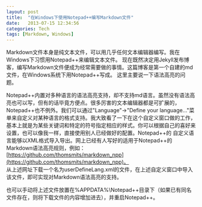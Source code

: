 ```yaml
---
layout: post
title:  "在Windows下使用Notepad++编写Markdown文件"
date:   2013-07-15 12:34:56
categories: Tech
tags: [Markdown, Windows]
---
```


Markdown文件本身是纯文本文件，可以用几乎任何文本编辑器编写。我在Windows下习惯用Notepad++来编辑文本文件。
现在既然决定用Jekyll发布博客，编写Markdown文件便成为经常需要做的事情。这篇博客是第一个自建的md文件，在Windows系统下用Notepad++写成。
这里主要说一下语法高亮的问题。

<!--more-->
Notepad++内置对多种语言的语法高亮支持，却不支持md语言。虽然没有语法高亮也可以写，但有的话毕竟方便点。很多厉害的文本编辑器都是可扩展的，
Notepad++也不例外。我们可以通过"Language"->"Define your language..."菜单来自定义对某种语言的格式支持。我大致看了一下在这个自定义窗口做的工作，
基本上就是为某些关键词和特定的符号指定相应的样式。你可以根据自己的喜好来设置，也可以像我一样，直接使用别人已经做好的配置。Notepad++的
自定义语言能够以XML格式导入导出。网上已经有人写好的适用于Notepad++的Markdown语法高亮规则，例如：  
[https://github.com/thomsmits/markdown_npp](https://github.com/thomsmits/markdown_npp)。  
从上述网址下载一个名为userDefineLang.xml的文件，在上述自定义窗口中导入该文件，即可实现对Markdown语法高亮的支持。

也可以手动将上述文件放置在%APPDATA%\Notepad++目录下（如果已有同名文件存在，则将下载文件的内容增加进去），并重启Notepad++。
